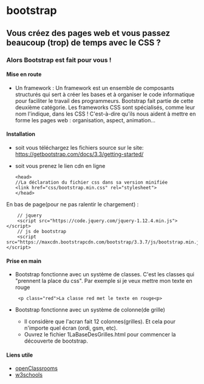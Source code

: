 # bootstrap

## Vous créez des pages web et vous passez beaucoup (trop) de temps avec le CSS ?

### __Alors Bootstrap est fait pour vous !__

#### __Mise en route__

+ Un framework :
    Un framework est un ensemble de composants structurés qui sert à créer les bases et à organiser le code informatique pour faciliter le travail des programmeurs. 
    Bootstrap fait partie de cette deuxième catégorie. Les frameworks CSS sont spécialisés, comme leur nom l'indique, dans les CSS ! C'est-à-dire qu'ils nous aident à mettre en forme les pages web : organisation, aspect, animation…
    
#### __Installation__

  + soit vous téléchargez les fichiers source sur le site: https://getbootstrap.com/docs/3.3/getting-started/ 
  + soit vous prenez le lien cdn en ligne 
            
        <head>
        //La déclaration du fichier css dans sa version minifiée
        <link href="css/bootstrap.min.css" rel="stylesheet">
        </head>
   En bas de page(pour ne pas ralentir le chargement) : 
   
        // jquery
        <script src="https://code.jquery.com/jquery-1.12.4.min.js"></script>
        // js de bootstrap
        <script src="https://maxcdn.bootstrapcdn.com/bootstrap/3.3.7/js/bootstrap.min.js"></script>
        
 #### __Prise en main__
 
 + Bootstrap fonctionne avec un système de classes. C'est les classes qui "prennent la place du css". Par exemple si je veux mettre mon texte en rouge
          
        <p class="red">La classe red met le texte en rouge<p>
 
 + Bootstrap fonctionne avec un système de colonne(de grille)
    + Il considère que l'acran fait 12 colonnes(grilles). Et cela pour n'importe quel écran (ordi, gsm, etc).
    + Ouvrez le fichier 1LaBaseDesGrilles.html pour commencer la découverte de bootstrap.
 
 #### __Liens utile__   
 
 + [openClassrooms](https://openclassrooms.com/courses/prenez-en-main-bootstrap/mise-en-route-8)
 + [w3schools](https://www.w3schools.com/bootstrap/default.asp)
